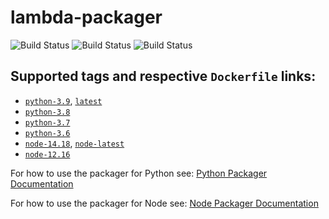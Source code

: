 # lambda-packager
![Build Status](https://github.com/3mcloud/lambda-packager/actions/workflows/dockertest.yml/badge.svg)
![Build Status](https://github.com/3mcloud/lambda-packager/actions/workflows/pull_request.yml/badge.svg)
![Build Status](https://github.com/3mcloud/lambda-packager/actions/workflows/dockerpush.yml/badge.svg)

## **Supported tags and respective `Dockerfile` links**:

- [`python-3.9`](https://github.com/3mcloud/lambda-packager/blob/master/python/3.9/Dockerfile), [`latest`](https://github.com/3mcloud/lambda-packager/blob/master/python/3.9/Dockerfile)
- [`python-3.8`](https://github.com/3mcloud/lambda-packager/blob/master/python/3.8/Dockerfile)
- [`python-3.7`](https://github.com/3mcloud/lambda-packager/blob/master/python/3.7/Dockerfile)
- [`python-3.6`](https://github.com/3mcloud/lambda-packager/blob/master/python/3.6/Dockerfile)
- [`node-14.18`](https://github.com/3mcloud/lambda-packager/blob/master/node/14.18/Dockerfile), [`node-latest`](https://github.com/3mcloud/lambda-packager/blob/master/node/14.18/Dockerfile)
- [`node-12.16`](https://github.com/3mcloud/lambda-packager/blob/master/node/12.16/Dockerfile)

For how to use the packager for Python see:
[Python Packager Documentation](./documentation/python_packager.md)

For how to use the packager for Node see:
[Node Packager Documentation](./documentation/node_packager.md)
